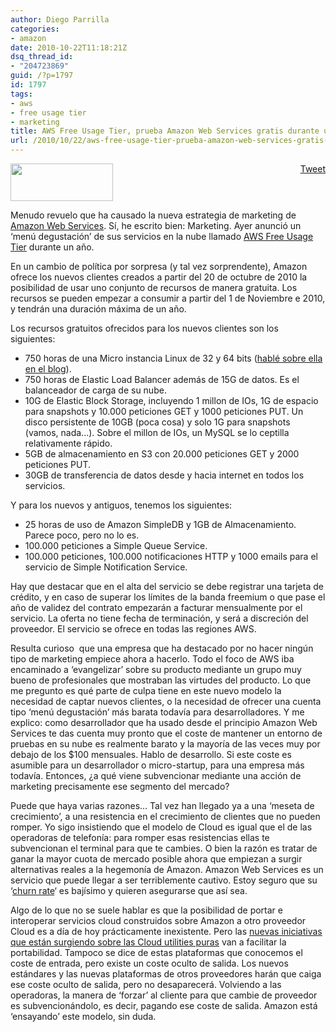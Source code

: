 ```yaml
---
author: Diego Parrilla
categories:
- amazon
date: 2010-10-22T11:18:21Z
dsq_thread_id:
- "204723869"
guid: /?p=1797
id: 1797
tags:
- aws
- free usage tier
- marketing
title: AWS Free Usage Tier, prueba Amazon Web Services gratis durante un año
url: /2010/10/22/aws-free-usage-tier-prueba-amazon-web-services-gratis-durante-un-ano/
---
```


<div style="float: right; margin-left: 10px;">
  <a href="https://twitter.com/share" class="twitter-share-button" data-via="nubeblog" data-hashtags="aws,free+usage+tier,marketing" data-count="vertical" data-url="/2010/10/22/aws-free-usage-tier-prueba-amazon-web-services-gratis-durante-un-ano/">Tweet</a>
</div>

[<img class="size-full wp-image-121 alignright" title="logo_aws" src="/wp-content/uploads/logo_aws.gif" alt="" width="164" height="60" />](/wp-content/uploads/logo_aws.gif)

Menudo revuelo que ha causado la nueva estrategia de marketing de [Amazon Web Services](http://aws.amazon.com). Sí, he escrito bien: Marketing. Ayer anunció un &#8216;menú degustación&#8217; de sus servicios en la nube llamado [AWS Free Usage Tier](http://aws.amazon.com/free/) durante un año.

En un cambio de política por sorpresa (y tal vez sorprendente), Amazon ofrece los nuevos clientes creados a partir del 20 de octubre de 2010 la posibilidad de usar uno conjunto de recursos de manera gratuita. Los recursos se pueden empezar a consumir a partir del 1 de Noviembre e 2010, y tendrán una duración máxima de un año.

Los recursos gratuitos ofrecidos para los nuevos clientes son los siguientes:

  * 750 horas de una Micro instancia Linux de 32 y 64 bits ([hablé sobre ella en el blog](/2010/09/13/amazon-anuncia-nuevas-instancias-desde-7-al-mes/)).
  * 750 horas de Elastic Load Balancer además de 15G de datos. Es el balanceador de carga de su nube.
  * 10G de Elastic Block Storage, incluyendo 1 millon de IOs, 1G de espacio para snapshots y 10.000 peticiones GET y 1000 peticiones PUT. Un disco persistente de 10GB (poca cosa) y solo 1G para snapshots (vamos, nada&#8230;). Sobre el millon de IOs, un MySQL se lo ceptilla relativamente rápido.
  * 5GB de almacenamiento en S3 con 20.000 peticiones GET y 2000 peticiones PUT.
  * 30GB de transferencia de datos desde y hacia internet en todos los servicios.

Y para los nuevos y antiguos, tenemos los siguientes:

  * 25 horas de uso de Amazon SimpleDB y 1GB de Almacenamiento. Parece poco, pero no lo es.
  * 100.000 peticiones a Simple Queue Service.
  * 100.000 peticiones, 100.000 notificaciones HTTP y 1000 emails para el servicio de Simple Notification Service.

Hay que destacar que en el alta del servicio se debe registrar una tarjeta de crédito, y en caso de superar los límites de la banda freemium o que pase el año de validez del contrato empezarán a facturar mensualmente por el servicio. La oferta no tiene fecha de terminación, y será a discreción del proveedor. El servicio se ofrece en todas las regiones AWS.

Resulta curioso  que una empresa que ha destacado por no hacer ningún tipo de marketing empiece ahora a hacerlo. Todo el foco de AWS iba encaminado a &#8216;evangelizar&#8217; sobre su producto mediante un grupo muy bueno de profesionales que mostraban las virtudes del producto. Lo que me pregunto es qué parte de culpa tiene en este nuevo modelo la necesidad de captar nuevos clientes, o la necesidad de ofrecer una cuenta tipo &#8216;menú degustación&#8217; más barata todavía para desarrolladores. Y me explico: como desarrollador que ha usado desde el principio Amazon Web Services te das cuenta muy pronto que el coste de mantener un entorno de pruebas en su nube es realmente barato y la mayoría de las veces muy por debajo de los $100 mensuales. Hablo de desarrollo. Si este coste es asumible para un desarrollador o micro-startup, para una empresa más todavía. Entonces, ¿a qué viene subvencionar mediante una acción de marketing precisamente ese segmento del mercado?

Puede que haya varias razones&#8230; Tal vez han llegado ya a una &#8216;meseta de crecimiento&#8217;, a una resistencia en el crecimiento de clientes que no pueden romper. Yo sigo insistiendo que el modelo de Cloud es igual que el de las operadoras de telefonía: para romper esas resistencias ellas te subvencionan el terminal para que te cambies. O bien la razón es tratar de ganar la mayor cuota de mercado posible ahora que empiezan a surgir alternativas reales a la hegemonía de Amazon. Amazon Web Services es un servicio que puede llegar a ser terriblemente cautivo. Estoy seguro que su &#8216;[churn rate](http://en.wikipedia.org/wiki/Churn_rate)&#8216; es bajísimo y quieren asegurarse que así sea.

Algo de lo que no se suele hablar es que la posibilidad de portar e interoperar servicios cloud construidos sobre Amazon a otro proveedor Cloud es a día de hoy prácticamente inexistente. Pero las [nuevas iniciativas que están surgiendo sobre las Cloud utilities puras](http://openstack.org/) van a facilitar la portabilidad. Tampoco se dice de estas plataformas que conocemos el coste de entrada, pero existe un coste oculto de salida. Los nuevos estándares y las nuevas plataformas de otros proveedores harán que caiga ese coste oculto de salida, pero no desaparecerá. Volviendo a las operadoras, la manera de &#8216;forzar&#8217; al cliente para que cambie de proveedor es subvencionándolo, es decir, pagando ese coste de salida. Amazon está &#8216;ensayando&#8217; este modelo, sin duda.
